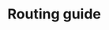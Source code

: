 # Routing guide

<!--@include: ./add-generator.md -->
<!--@include: ./add-slug.md -->
<!--@include: ./dynamic-routing.md -->
<!--@include: ./generate-url-on-save.md -->
